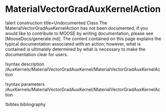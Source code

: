 <!-- MOOSE Documentation Stub: Remove this when content is added. -->

# MaterialVectorGradAuxKernelAction

!alert construction title=Undocumented Class
The MaterialVectorGradAuxKernelAction has not been documented, if you would like to contribute to MOOSE by writing
documentation, please see [MooseDocs/generate.md]. The content contained on this page explains the typical
documentation associated with an action; however, what is contained is ultimately determined by what
is necessary to make the documentation clear for users.

!syntax description /AuxKernels/MaterialVectorGradAuxKernel/MaterialVectorGradAuxKernelAction

!syntax parameters /AuxKernels/MaterialVectorGradAuxKernel/MaterialVectorGradAuxKernelAction

!bibtex bibliography
